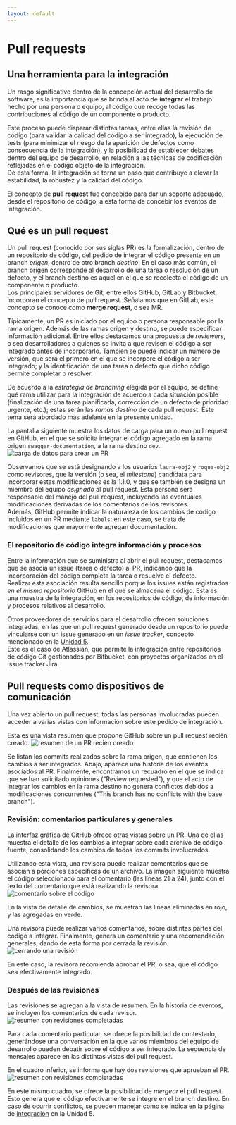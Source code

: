```yaml
---
layout: default
---
```


# Pull requests

## Una herramienta para la integración
Un rasgo significativo dentro de la concepción actual del desarrollo de software, es la importancia que se brinda al acto de **integrar** el trabajo hecho por una persona o equipo, al código que recoge todas las contribuciones al código de un componente o producto.

Este proceso puede disparar distintas tareas, entre ellas la revisión de código (para validar la calidad del código a ser integrado), la ejecución de tests (para minimizar el riesgo de la aparición de defectos como consecuencia de la integración), y la posibilidad de establecer debates dentro del equipo de desarrollo, en relación a las técnicas de codificación reflejadas en el código objeto de la integración.  
De esta forma, la integración se torna un paso que contribuye a elevar la estabilidad, la robustez y la calidad del código.

El concepto de **pull request** fue concebido para dar un soporte adecuado, desde el repositorio de código, a esta forma de concebir los eventos de integración.


## Qué es un pull request
Un pull request (conocido por sus siglas PR) es la formalización, dentro de un repositorio de código, del pedido de integrar el código presente en un branch _origen_, dentro de otro branch _destino_. 
En el caso más común, el branch origen corresponde al desarrollo de una tarea o resolución de un defecto, y el branch destino es aquel en el que se recolecta el código de un componente o producto.  
Los principales servidores de Git, entre ellos GitHub, GitLab y Bitbucket, incorporan el concepto de pull request. Señalamos que en GitLab, este concepto se conoce como **merge request**, o sea MR.

Típicamente, un PR es iniciado por el equipo o persona responsable por la rama origen. Además de las ramas origen y destino, se puede especificar información adicional. Entre ellos destacamos una propuesta de _reviewers_, o sea desarrolladores a quienes se invita a que revisen el código a ser integrado antes de incorporarlo. También se puede indicar un número de versión, que será el primero en el que se incorpore el código a ser integrado; y la identificación de una tarea o defecto que dicho código permite completar o resolver. 

De acuerdo a la _estrategia de branching_ elegida por el equipo, se define qué rama utilizar para la integración de acuerdo a cada situación posible (finalización de una tarea planificada, corrección de un defecto de prioridad urgente, etc.); estas serán las _ramas destino_ de cada pull request. 
Este tema será abordado más adelante en la presente unidad.

La pantalla siguiente muestra los datos de carga para un nuevo pull request en GitHub, en el que se solicita integrar el código agregado en la rama origen `swagger-documentation`, a la rama destino `dev`.  
![carga de datos para crear un PR](./images/pull-request-open.jpg)

Observamos que se está designando a los usuarios `laura-obj2` y `roque-obj2` como revisores, que la versión (o sea, el _milestone_) candidata para incorporar estas modificaciones es la 1.1.0, y que se también se designa un miembro del equipo _asignado_ al pull request. Esta persona será responsable del manejo del pull request, incluyendo las eventuales modificaciones derivadas de los comentarios de los revisores.  
Además, GitHub permite indicar la naturaleza de los cambios de código incluidos en un PR mediante `labels`: en este caso, se trata de modificaciones que mayormente agregan documentación. 


### El repositorio de código integra información y procesos
Entre la información que se suministra al abrir el pull request, destacamos que se asocia un issue (tarea o defecto) al PR, indicando que la incorporación del código completa la tarea o resuelve el defecto.  
Realizar esta asociación resulta sencillo porque los issues están registrados _en el mismo repositorio_ GitHub en el que se almacena el código. Esta es una muestra de la integración, en los repositorios de código, de información y procesos relativos al desarrollo.

Otros proveedores de servicios para el desarrollo ofrecen soluciones integradas, en las que un pull request generado desde un repositorio puede vincularse con un issue generado en un _issue tracker_, concepto mencionado en la [Unidad 5](../testing/sistematizacion/bug-tracking).   
Este es el caso de Atlassian, que permite la integración entre repositorios de código Git gestionados por Bitbucket, con proyectos organizados en el issue tracker Jira.


## Pull requests como dispositivos de comunicación
Una vez abierto un pull request, todas las personas involucradas pueden acceder a varias vistas con información sobre este pedido de integración.

Esta es una vista resumen que propone GitHub sobre un pull request recién creado.
![resumen de un PR recién creado](./images/pull-request-summary.jpg)

Se listan los commits realizados sobre la rama origen, que contienen los cambios a ser integrados. Abajo, aparece una historia de los eventos asociados al PR. Finalmente, encontramos un recuadro en el que se indica que se han solicitado opiniones ("Review requested"), y que el acto de integrar los cambios en la rama destino no genera conflictos debidos a modificaciones concurrentes ("This branch has no conflicts with the base branch").


### Revisión: comentarios particulares y generales
La interfaz gráfica de GitHub ofrece otras vistas sobre un PR. Una de ellas muestra el detalle de los cambios a integrar sobre cada archivo de código fuente, consolidando los cambios de todos los commits involucrados.  

Utilizando esta vista, una revisora puede realizar comentarios que se asocian a porciones específicas de un archivo. La imagen siguiente muestra el código seleccionado para el comentario (las líneas 21 a 24), junto con el texto del comentario que está realizando la revisora.
![comentario sobre el código](./images/pull-request-make-comment-on-code.jpg)

En la vista de detalle de cambios, se muestran las líneas eliminadas en rojo, y las agregadas en verde.

Una revisora puede realizar varios comentarios, sobre distintas partes del código a integrar. Finalmente, genera un comentario y una recomendación generales, dando de esta forma por cerrada la revisión.
![cerrando una revisión](./images/pull-request-finish-revision.jpg)

En este caso, la revisora recomienda aprobar el PR, o sea, que el código sea efectivamente integrado.


### Después de las revisiones
Las revisiones se agregan a la vista de resumen. 
En la historia de eventos, se incluyen los comentarios de cada revisor.
![resumen con revisiones completadas](./images/pull-request-see-comment.jpg)

Para cada comentario particular, se ofrece la posibilidad de contestarlo, generándose una conversación en la que varios miembros del equipo de desarrollo pueden debatir sobre el código a ser integrado. 
La secuencia de mensajes aparece en las distintas vistas del pull request.

En el cuadro inferior, se informa que hay dos revisiones que aprueban el PR.
![resumen con revisiones completadas](./images/pull-request-see-summary-after-comments.jpg)

En este mismo cuadro, se ofrece la posibilidad de _mergear_ el pull request. Esto genera que el código efectivamente se integre en el branch destino. En caso de ocurrir conflictos, se pueden manejar como se indica en la página de [integración](../scm-git/integracion) en la Unidad 5.